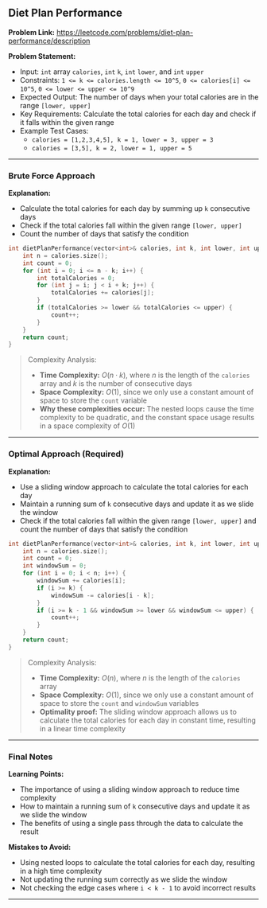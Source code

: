 ## Diet Plan Performance
**Problem Link:** https://leetcode.com/problems/diet-plan-performance/description

**Problem Statement:**
- Input: `int` array `calories`, `int` `k`, `int` `lower`, and `int` `upper`
- Constraints: `1 <= k <= calories.length <= 10^5`, `0 <= calories[i] <= 10^5`, `0 <= lower <= upper <= 10^9`
- Expected Output: The number of days when your total calories are in the range `[lower, upper]`
- Key Requirements: Calculate the total calories for each day and check if it falls within the given range
- Example Test Cases:
  - `calories = [1,2,3,4,5], k = 1, lower = 3, upper = 3`
  - `calories = [3,5], k = 2, lower = 1, upper = 5`

---

### Brute Force Approach

**Explanation:**
- Calculate the total calories for each day by summing up `k` consecutive days
- Check if the total calories fall within the given range `[lower, upper]`
- Count the number of days that satisfy the condition

```cpp
int dietPlanPerformance(vector<int>& calories, int k, int lower, int upper) {
    int n = calories.size();
    int count = 0;
    for (int i = 0; i <= n - k; i++) {
        int totalCalories = 0;
        for (int j = i; j < i + k; j++) {
            totalCalories += calories[j];
        }
        if (totalCalories >= lower && totalCalories <= upper) {
            count++;
        }
    }
    return count;
}
```

> Complexity Analysis:
> - **Time Complexity:** $O(n \cdot k)$, where $n$ is the length of the `calories` array and $k$ is the number of consecutive days
> - **Space Complexity:** $O(1)$, since we only use a constant amount of space to store the `count` variable
> - **Why these complexities occur:** The nested loops cause the time complexity to be quadratic, and the constant space usage results in a space complexity of $O(1)$

---

### Optimal Approach (Required)

**Explanation:**
- Use a sliding window approach to calculate the total calories for each day
- Maintain a running sum of `k` consecutive days and update it as we slide the window
- Check if the total calories fall within the given range `[lower, upper]` and count the number of days that satisfy the condition

```cpp
int dietPlanPerformance(vector<int>& calories, int k, int lower, int upper) {
    int n = calories.size();
    int count = 0;
    int windowSum = 0;
    for (int i = 0; i < n; i++) {
        windowSum += calories[i];
        if (i >= k) {
            windowSum -= calories[i - k];
        }
        if (i >= k - 1 && windowSum >= lower && windowSum <= upper) {
            count++;
        }
    }
    return count;
}
```

> Complexity Analysis:
> - **Time Complexity:** $O(n)$, where $n$ is the length of the `calories` array
> - **Space Complexity:** $O(1)$, since we only use a constant amount of space to store the `count` and `windowSum` variables
> - **Optimality proof:** The sliding window approach allows us to calculate the total calories for each day in constant time, resulting in a linear time complexity

---

### Final Notes

**Learning Points:**
- The importance of using a sliding window approach to reduce time complexity
- How to maintain a running sum of `k` consecutive days and update it as we slide the window
- The benefits of using a single pass through the data to calculate the result

**Mistakes to Avoid:**
- Using nested loops to calculate the total calories for each day, resulting in a high time complexity
- Not updating the running sum correctly as we slide the window
- Not checking the edge cases where `i < k - 1` to avoid incorrect results

---